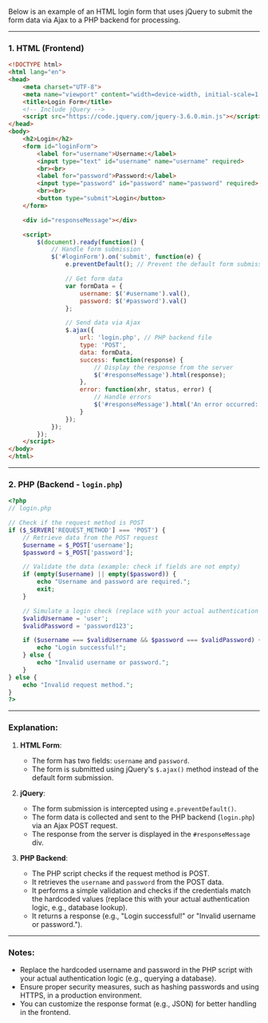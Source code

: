 Below is an example of an HTML login form that uses jQuery to submit the form data via Ajax to a PHP backend for processing.

---

### 1. HTML (Frontend)
```html
<!DOCTYPE html>
<html lang="en">
<head>
    <meta charset="UTF-8">
    <meta name="viewport" content="width=device-width, initial-scale=1.0">
    <title>Login Form</title>
    <!-- Include jQuery -->
    <script src="https://code.jquery.com/jquery-3.6.0.min.js"></script>
</head>
<body>
    <h2>Login</h2>
    <form id="loginForm">
        <label for="username">Username:</label>
        <input type="text" id="username" name="username" required>
        <br><br>
        <label for="password">Password:</label>
        <input type="password" id="password" name="password" required>
        <br><br>
        <button type="submit">Login</button>
    </form>

    <div id="responseMessage"></div>

    <script>
        $(document).ready(function() {
            // Handle form submission
            $('#loginForm').on('submit', function(e) {
                e.preventDefault(); // Prevent the default form submission

                // Get form data
                var formData = {
                    username: $('#username').val(),
                    password: $('#password').val()
                };

                // Send data via Ajax
                $.ajax({
                    url: 'login.php', // PHP backend file
                    type: 'POST',
                    data: formData,
                    success: function(response) {
                        // Display the response from the server
                        $('#responseMessage').html(response);
                    },
                    error: function(xhr, status, error) {
                        // Handle errors
                        $('#responseMessage').html('An error occurred: ' + error);
                    }
                });
            });
        });
    </script>
</body>
</html>
```

---

### 2. PHP (Backend - `login.php`)
```php
<?php
// login.php

// Check if the request method is POST
if ($_SERVER['REQUEST_METHOD'] === 'POST') {
    // Retrieve data from the POST request
    $username = $_POST['username'];
    $password = $_POST['password'];

    // Validate the data (example: check if fields are not empty)
    if (empty($username) || empty($password)) {
        echo "Username and password are required.";
        exit;
    }

    // Simulate a login check (replace with your actual authentication logic)
    $validUsername = 'user';
    $validPassword = 'password123';

    if ($username === $validUsername && $password === $validPassword) {
        echo "Login successful!";
    } else {
        echo "Invalid username or password.";
    }
} else {
    echo "Invalid request method.";
}
?>
```

---

### Explanation:
1. **HTML Form**:
   - The form has two fields: `username` and `password`.
   - The form is submitted using jQuery's `$.ajax()` method instead of the default form submission.

2. **jQuery**:
   - The form submission is intercepted using `e.preventDefault()`.
   - The form data is collected and sent to the PHP backend (`login.php`) via an Ajax POST request.
   - The response from the server is displayed in the `#responseMessage` div.

3. **PHP Backend**:
   - The PHP script checks if the request method is POST.
   - It retrieves the `username` and `password` from the POST data.
   - It performs a simple validation and checks if the credentials match the hardcoded values (replace this with your actual authentication logic, e.g., database lookup).
   - It returns a response (e.g., "Login successful!" or "Invalid username or password.").

---

### Notes:
- Replace the hardcoded username and password in the PHP script with your actual authentication logic (e.g., querying a database).
- Ensure proper security measures, such as hashing passwords and using HTTPS, in a production environment.
- You can customize the response format (e.g., JSON) for better handling in the frontend.
